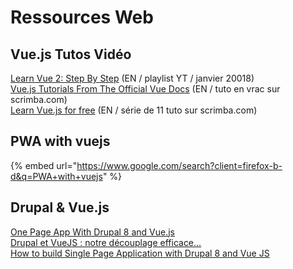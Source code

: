 # Ressources Web

## Vue.js Tutos Vidéo

[Learn Vue 2: Step By Step](https://www.youtube.com/watch?v=Y05uRiksXXI&list=PL3VM-unCzF8iRyPotjFsgy7EfuCITvr_3) \(EN / playlist YT / janvier 20018\)  
[Vue.js Tutorials From The Official Vue Docs](https://scrimba.com/playlist/pXKqta) \(EN / tuto en vrac sur scrimba.com\)  
[Learn Vue.js for free](https://scrimba.com/g/glearnvue) \(EN / série de 11 tuto sur scrimba.com\)

## PWA with vuejs

{% embed url="https://www.google.com/search?client=firefox-b-d&q=PWA+with+vuejs" %}

## Drupal & Vue.js

[One Page App With Drupal 8 and Vue.js](https://watch-learn.com/series/one-page-app-with-drupal-8-and-vuejs)  
[Drupal et VueJS : notre découplage efficace...](https://www.bluedrop.fr/content/drupal-et-vuejs-decouplage-efficace)  
[How to build Single Page Application with Drupal 8 and Vue JS](https://opensenselabs.com/blog/tech/how-build-single-page-application-drupal-8-and-vue-js)  


